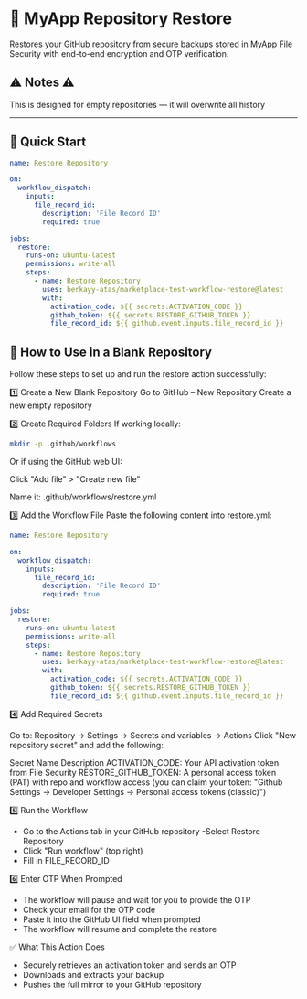 # 🔄 MyApp Repository Restore

Restores your GitHub repository from secure backups stored in MyApp File Security with end-to-end encryption and OTP verification.

## ⚠️ Notes ⚠️
This is designed for empty repositories — it will overwrite all history

---

## 🚀 Quick Start

```yaml
name: Restore Repository

on:
  workflow_dispatch:
    inputs:
      file_record_id:
        description: 'File Record ID'
        required: true

jobs:
  restore:
    runs-on: ubuntu-latest
    permissions: write-all
    steps:
      - name: Restore Repository
        uses: berkayy-atas/marketplace-test-workflow-restore@latest
        with:
          activation_code: ${{ secrets.ACTIVATION_CODE }}
          github_token: ${{ secrets.RESTORE_GITHUB_TOKEN }}
          file_record_id: ${{ github.event.inputs.file_record_id }}
```

##  🚀 How to Use in a Blank Repository
Follow these steps to set up and run the restore action successfully:

1️⃣ Create a New Blank Repository
  Go to GitHub – New Repository
  Create a new empty repository


2️⃣ Create Required Folders
If working locally:

```bash
mkdir -p .github/workflows
```
Or if using the GitHub web UI:

Click "Add file" > "Create new file"

Name it: .github/workflows/restore.yml

3️⃣ Add the Workflow File
Paste the following content into restore.yml:

```yaml
name: Restore Repository

on:
  workflow_dispatch:
    inputs:
      file_record_id:
        description: 'File Record ID'
        required: true

jobs:
  restore:
    runs-on: ubuntu-latest
    permissions: write-all
    steps:
      - name: Restore Repository
        uses: berkayy-atas/marketplace-test-workflow-restore@latest
        with:
          activation_code: ${{ secrets.ACTIVATION_CODE }}
          github_token: ${{ secrets.RESTORE_GITHUB_TOKEN }}
          file_record_id: ${{ github.event.inputs.file_record_id }}
```
4️⃣ Add Required Secrets

Go to: Repository → Settings → Secrets and variables → Actions
Click "New repository secret" and add the following:

Secret Name	Description
ACTIVATION_CODE:	Your API activation token from File Security
RESTORE_GITHUB_TOKEN:	A personal access token (PAT) with repo and workflow access (you can claim your token: "Github Settings -> Developer Settings -> Personal access tokens (classic)")

5️⃣ Run the Workflow
  - Go to the Actions tab in your GitHub repository
  -Select Restore Repository
  - Click "Run workflow" (top right)
  - Fill in FILE_RECORD_ID

6️⃣ Enter OTP When Prompted
  - The workflow will pause and wait for you to provide the OTP
  - Check your email for the OTP code
  - Paste it into the GitHub UI field when prompted
  - The workflow will resume and complete the restore

✅ What This Action Does
  - Securely retrieves an activation token and sends an OTP
  - Downloads and extracts your backup
  - Pushes the full mirror to your GitHub repository

